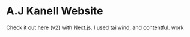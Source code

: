 # A.J Kanell Website

Check it out [here](https://tailwindcss.com/) (v2) with Next.js. I used tailwind, and contentful. work

